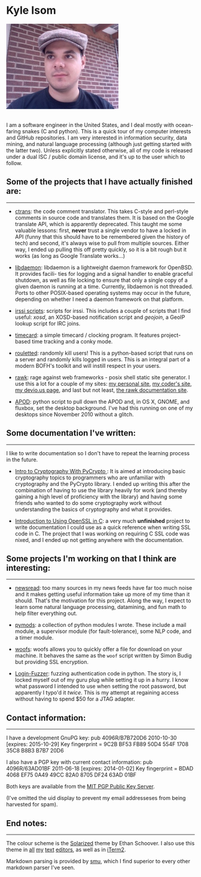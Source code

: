 Kyle Isom
=========
<div class="image">
<img src="github_photo.jpg" />
</div><br />    

I am a software engineer in the United States, and I deal mostly with
ocean-faring snakes (C and python). This is a quick tour of my
computer interests and GitHub repositories. I am very interested in 
information security, data mining, and natural language processing (although
just getting started with the latter two). Unless explicitly stated otherwise,
all of my code is released under a dual ISC / public domain license, and it's
up to the user which to follow.

Some of the projects that I have actually finished are:
-------------------------------------------------------
- - -

* [ctrans](https://www.github.com/kisom/ctrans): the code comment translator.
This takes C-style and perl-style comments in source code and translates them.
It is based on the Google translate API, which is apparently deprecated. This
taught me some valuable lessons: first, **never** trust a single vendor to have
a locked in API (funny that this should have to be remembered given the history
of tech) and second, it's always wise to pull from multiple sources. Either
way, I ended up pulling this off pretty quickly, so it is a bit rough but it
works (as long as Google Translate works...) 

* [libdaemon](https://github.com/kisom/libdaemon): libdaemon is a lightweight 
daemon framework for OpenBSD. It provides facili- ties for logging and a signal 
handler to enable graceful shutdown, as well as file locking to ensure that 
only a single copy of a given daemon is running at a time. Currently, libdaemon 
is not threaded. Ports to other POSIX-based operating systems may occur in the 
future, depending on whether I need a daemon framework on that platform.

* [irssi scripts](https://github.com/kisom/irssi-scripts): scripts for irssi. 
This includes a couple of scripts that I find useful: *xosd*, an XOSD-based
notification script and *geojoin*, a GeoIP lookup script for IRC joins.

* [timecard](https://github.com/kisom/timecard): a simple timecard / clocking 
program. It features project-based time tracking and a conky mode.

* [rouletted](https://github.com/kisom/py-rouletted): randomly kill users! This
is a python-based script that runs on a server and randomly kills logged in 
users. This is an integral part of a modern BOFH's toolkit and will instill
respect in your users.

* [rawk](https://github.com/kisom/rawk): rage against web frameworks - posix 
shell static site generator. I use this a lot for a couple of my sites:
[my personal site](http://www.kyleisom.net), 
[my coder's site](http://coder.kyleisom.net), 
[my devio.us page](http://kisom.devio.us), and last but not least,
[the rawk documentation site](http://rawk.brokenlcd.net).

* [APOD](https://github.com/kisom/APOD_py): python script to pull down the APOD 
and, in OS X, GNOME, and fluxbox, set the desktop background. I've had this
running on one of my desktops since November 2010 without a glitch.    


Some documentation I've written:
--------------------------------
- - -
I like to write documentation so I don't have to repeat the learning process 
in the future.

* [Intro to Cryptography With PyCrypto ](https://github.com/kisom/crypto_intro): 
It is aimed at introducing basic cryptography topics to programmers who are 
unfamiliar with cryptography and the PyCrypto library. I ended up writing this
after the combination of having to use the library heavily for work (and 
thereby gaining a high level of proficiency with the library) and having some
friends who wanted to do some cryptography work without understanding the
basics of cryptography and what it provides.

* [Introduction to Using OpenSSL in C](https://github.com/kisom/openssl_guide): 
a very much **unfinished** project to write documentation I could use as a 
quick reference when writing SSL code in C. The project that I was working on
requiring C SSL code was nixed, and I ended up not getting anywhere with the
documentation.


Some projects I'm working on that I think are interesting:
----------------------------------------------------------
- - -

* [newsread](https://github.com/kisom/newsread): too many sources in my news 
feeds have far too much noise and it makes getting useful information take up
more of my time than it should. That's the motivation for this project. Along
the way, I expect to learn some natural language processing, datamining, and
fun math to help filter everything out. 

* [pymods](https://github.com/kisom/pymods): a collection of python modules I 
wrote. These include a mail module, a supervisor module (for fault-tolerance),
some NLP code, and a timer module. 
* [woofs](https://github.com/kisom/woofs): woofs allows you to quickly offer a 
file for download on your machine. It behaves the same as the `woof` script 
written by Simon Budig but providing SSL encryption. 

* [Login-Fuzzer](https://github.com/kisom/Login-Fuzzer): fuzzing authentication 
code in python. The story is, I locked myself out of my guru plug while setting 
it up in a hurry. I know what password I intended to use when setting the root 
password, but apparently I typo'd it *twice*. This is my attempt at regaining 
access without having to spend $50 for a JTAG adapter.     

Contact information:
--------------------
- - -

I have a development GnuPG key:
   pub   4096R/B7B720D6 2010-10-30 [expires: 2015-10-29]
     Key fingerprint = 9C2B BF53 FB89 50D4 554F  1708 35C8 B8B3 B7B7 20D6

I also have a PGP key with current contact information:
   pub   4096R/63AD01BF 2011-06-18 [expires: 2014-01-02]
      Key fingerprint = BDAD 4068 EF75 0A49 49CC  82A0 8705 DF24 63AD 01BF

Both keys are available from the [MIT PGP Public Key Server](http://pgp.mit.edu).

(I've omitted the uid display to prevent my email addresseses from being
harvested for spam). 

End notes:
----------
- - -

The colour scheme is the [Solarized](http://ethanschoonover.com/solarized) 
theme by Ethan Schoover. I also use this theme in 
[all](https://code.google.com/p/macvim/) 
[my](http://aquamacs.org/) 
[text](http://www.barebones.com/products/textwrangler/index.shtml) 
[editors](http://www.activestate.com/komodo-edit), 
as well
as in [iTerm2](http://www.iterm2.com/).

Markdown parsing is provided by [smu](http://s01.de/~tox/index.cgi/proj_smu),
which I find superior to every other markdown parser I've seen.


